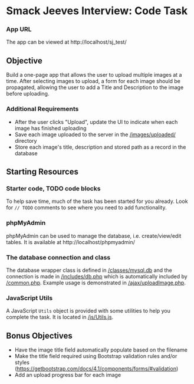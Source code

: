 # Smack Jeeves Interview: Code Task

### App URL
The app can be viewed at http://localhost/sj_test/

## Objective
Build a one-page app that allows the user to upload multiple images at a time. After selecting images to upload, a form for each image should be propagated, allowing the user to add a Title and Description to the image before uploading.

### Additional Requirements
* After the user clicks "Upload", update the UI to indicate when each image has finished uploading
* Save each image uploaded to the server in the [/images/uploaded/](/images/uploaded/) directory
* Store each image's title, description and stored path as a record in the database


## Starting Resources
### Starter code, TODO code blocks
To help save time, much of the task has been started for you already. Look for `// TODO` comments to see where you need to add functionality.

### phpMyAdmin
phpMyAdmin can be used to manage the database, i.e. create/view/edit tables. It is available at http://localhost/phpmyadmin/

### The database connection and class
The database wrapper class is defined in [/classes/mysql.db](/classes/mysql.db) and the connection is made in [/includes/db.php](/includes/db.php) which is automatically included by [/common.php](/common.php). Example usage is demonstrated in [/ajax/uploadImage.php](/ajax/uploadImage.php).

### JavaScript Utils
A JavaScript `Utils` object is provided with some utilities to help you complete the task. It is located in [/js/Utils.js](/js/Utils.js).

## Bonus Objectives
* Have the image title field automatically populate based on the filename
* Make the title field required using Bootstrap validation rules and/or styles (https://getbootstrap.com/docs/4.1/components/forms/#validation)
* Add an upload progress bar for each image
